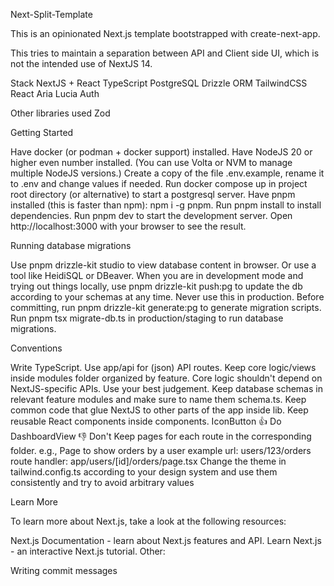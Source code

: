 Next-Split-Template

This is an opinionated Next.js template bootstrapped with create-next-app.

This tries to maintain a separation between API and Client side UI, which is not the intended use of NextJS 14.

Stack
NextJS + React
TypeScript
PostgreSQL
Drizzle ORM
TailwindCSS
React Aria
Lucia Auth

Other libraries used
Zod

Getting Started

Have docker (or podman + docker support) installed.
Have NodeJS 20 or higher even number installed. (You can use Volta or NVM to manage multiple NodeJS versions.)
Create a copy of the file .env.example, rename it to .env and change values if needed.
Run docker compose up in project root directory (or alternative) to start a postgresql server.
Have pnpm installed (this is faster than npm): npm i -g pnpm.
Run pnpm install to install dependencies.
Run pnpm dev to start the development server.
Open http://localhost:3000 with your browser to see the result.

Running database migrations

Use pnpm drizzle-kit studio to view database content in browser. Or use a tool like HeidiSQL or DBeaver.
When you are in development mode and trying out things locally, use pnpm drizzle-kit push:pg to update the db according to your schemas at any time. Never use this in production.
Before committing, run pnpm drizzle-kit generate:pg to generate migration scripts.
Run pnpm tsx migrate-db.ts in production/staging to run database migrations.

Conventions

Write TypeScript.
Use app/api for (json) API routes.
Keep core logic/views inside modules folder organized by feature. Core logic shouldn't depend on NextJS-specific APIs. Use your best judgement.
Keep database schemas in relevant feature modules and make sure to name them schema.ts.
Keep common code that glue NextJS to other parts of the app inside lib.
Keep reusable React components inside components.
IconButton 👍 Do
DashboardView 👎 Don't
Keep pages for each route in the corresponding folder.
e.g., Page to show orders by a user
example url: users/123/orders
route handler: app/users/[id]/orders/page.tsx
Change the theme in tailwind.config.ts according to your design system and use them consistently and try to avoid arbitrary values

Learn More

To learn more about Next.js, take a look at the following resources:

Next.js Documentation - learn about Next.js features and API.
Learn Next.js - an interactive Next.js tutorial.
Other:

Writing commit messages
